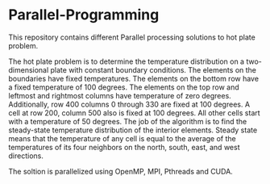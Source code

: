 # Parallel-Programming
This repository contains different Parallel processing solutions to hot plate problem.

The hot plate problem is to determine the temperature distribution on a two-dimensional plate with constant boundary conditions. The elements on the boundaries have fixed temperatures. The elements on the bottom row have a fixed temperature of 100 degrees. The elements on the top row and leftmost and rightmost columns have temperature of zero degrees. Additionally, row 400 columns 0 through 330 are fixed at 100 degrees. A cell at row 200, column 500 also is fixed at 100 degrees. All other cells start with a temperature of 50 degrees. The job of the algorithm is to find the steady-state temperature distribution of the interior elements. Steady state means that the temperature of any cell is equal to the average of the temperatures of its four neighbors on the north, south, east, and west directions.

The soltion is parallelized using OpenMP, MPI, Pthreads and CUDA.
